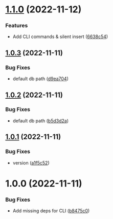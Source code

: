 # [1.1.0](https://github.com/moepmoep12/poe-db/compare/v1.0.3...v1.1.0) (2022-11-12)


### Features

* Add CLI commands & silent insert ([6638c54](https://github.com/moepmoep12/poe-db/commit/6638c5499e70ac4fa508a4b1249127bccf9ba532))

## [1.0.3](https://github.com/moepmoep12/poe-db/compare/v1.0.2...v1.0.3) (2022-11-11)


### Bug Fixes

* default db path ([d9ea704](https://github.com/moepmoep12/poe-db/commit/d9ea70462249d2718f25738c7d3af29059857ecf))

## [1.0.2](https://github.com/moepmoep12/poe-db/compare/v1.0.1...v1.0.2) (2022-11-11)


### Bug Fixes

* default db path ([b5d3d2a](https://github.com/moepmoep12/poe-db/commit/b5d3d2ad9b247c982b2afe8a7aa90da13faa5606))

## [1.0.1](https://github.com/moepmoep12/poe-db/compare/v1.0.0...v1.0.1) (2022-11-11)


### Bug Fixes

* version ([a1f5c52](https://github.com/moepmoep12/poe-db/commit/a1f5c52d0fc6ff15484afea4867490e8916dde32))

# 1.0.0 (2022-11-11)


### Bug Fixes

* Add missing deps for CLI ([b8475c0](https://github.com/moepmoep12/poe-db/commit/b8475c0afe8293a8797dfca58f5a61e21cc203f5))

